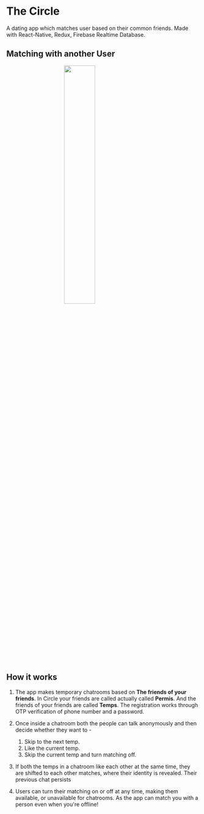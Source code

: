 # The Circle
A dating app which matches user based on their common friends.
Made with React-Native, Redux, Firebase Realtime Database.

## Matching with another User 
<img src="https://github.com/shaurya2612/TheCircle/blob/main/CircleMatching.gif" width=40% height=40% style="display:block;margin:auto;"> 

## How it works
1. The app makes temporary chatrooms based on **The friends of your friends**. In Circle your friends are called actually called **Permis**. And the friends of your friends are called **Temps**. The registration works through OTP verification of phone number and a password.

2. Once inside a chatroom both the people can talk anonymously and then decide whether they want to -
    1. Skip to the next temp.
    2. Like the current temp.
    3. Skip the current temp and turn matching off.
    
3. If both the temps in a chatroom like each other at the same time, they are shifted to each other matches, where their identity is revealed. Their previous chat persists

4. Users can turn their matching on or off at any time, making them available, or unavailable for chatrooms. As the app can match you with a person even when you're offline!






